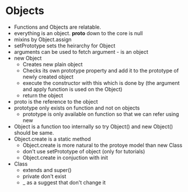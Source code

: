 # Objects
-   Functions and Objects are relatable.
-   everything is an object. __proto__ down to the core is null
-   mixins by Object.assign
-   setPrototype sets the heirarchy for Object
-   arguments can be used to fetch argument  - is an object
-   new Object
    -   Creates new plain object
    -   Checks its own prototype property and add it to the prototype of newly created object
    -   execute the constructor with this which is done by (the argument and apply function is used on the Object)
    -   return the object
-   proto is the reference to the object
-   prototype only exists on function and not on objects
    -   prototype is only available on function so that we can refer using new 
-   Object is a function too internally so try Object() and new Object() should be same.
-   Object.create is a static method
    -   Object.create is more natural to the protoye model than new Class
    -   don't use setPrototype of object (only for tutorials)
    -   Object.create in conjuction with init
-   Class
    -   extends and super()
    -   private don't exist
    -   _ as a suggest that don't change it